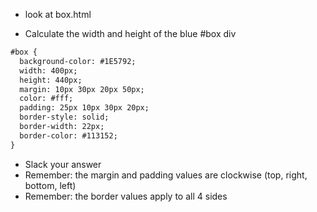 * look at box.html

* Calculate the width and height of the blue #box div
```html
#box {
  background-color: #1E5792;
  width: 400px;
  height: 440px;
  margin: 10px 30px 20px 50px;
  color: #fff;
  padding: 25px 10px 30px 20px;
  border-style: solid;
  border-width: 22px;
  border-color: #113152;
}
```
* Slack your answer
* Remember: the margin and padding values are clockwise (top, right, bottom, left)
* Remember: the border values apply to all 4 sides
